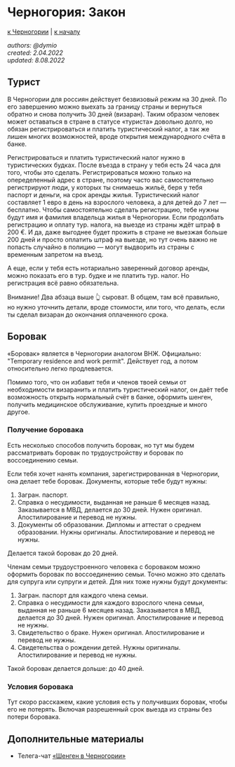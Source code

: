 Черногория: Закон
=================

[к Черногории](./README.md) | [к началу](/README.md)

_authors: @dymio
<br/>created: 2.04.2022
<br/>updated: 8.08.2022_

## Турист

В Черногории для россиян действует безвизовый режим на 30 дней. По его завершению можно выехать за границу страны и вернуться обратно и снова получить 30 дней (визаран). Таким образом человек может оставаться в стране в статусе «туриста» довольно долго, но обязан регистрироваться и платить туристический налог, а так же лишен многих возможностей, вроде открытия международного счёта в банке.

Регистрироваться и платить туристический налог нужно в туристических будках. После въезда в страну у тебя есть 24 часа для того, чтобы это сделать. Регистрироваться можно только на опеределенный адрес в стране, поэтому часто вас самостоятельно регистрируют люди, у которых ты снимаешь жильё, беря у тебя паспорт и деньги, на срок аренды жилья. Туристический налог составляет 1 евро в день на взрослого человека, а для детей до 7 лет — бесплатно. Чтобы самостоятельно сделать регистрацию, тебе нужны будут имя и фамилия владельца жилья в Черногории. Если продолбать регистрацию и оплату тур. налога, на выезде из страны ждёт штраф в 200 €. И да, даже выгоднее будет прожить в стране не выезжая больше 200 дней и просто оплатить штраф на выезде, но тут очень важно не попасть случайно в полицию — могут выдворить из страны с временным запретом на въезд.

А еще, если у тебя есть нотариально заверенный договор аренды, можно показать его в тур. будке и не платить тур. налог. Но регистрация всё равно обязательна.

Внимание! Два абзаца выше 👆 сыроват. В общем, там всё правильно, но нужно уточнить детали, вроде стоимости, или того, что делать, если ты сделал визаран до окончания оплаченного срока.

## Боровак

«Боровак» является в Черногории аналогом ВНЖ. Официально: "Temporary residence and work permit". Действует год, а потом относительно легко продлевается.

Помимо того, что он избавит тебя и членов твоей семьи от необходимости визаранить и платить туристический налог, он даёт тебе возможность открыть нормальный счёт в банке, оформить шенген, получить медицинское обслуживание, купить проездные и много другое.

### Получение боровака

Есть несколько способов получить боровак, но тут мы будем рассматривать боровак по трудоустройству и боровак по воссоединению семьи.

Если тебя хочет нанять компания, зарегистрированная в Черногории, она делает тебе боровак.
Документы, которые тебе будут нужны:

1. Загран. паспорт.
2. Справка о несудимости, выданная не раньше 6 месяцев назад. Заказывается в МВД, делается до 30 дней. Нужен оригинал. Апостилирование и перевод не нужны.
3. Документы об образовании. Дипломы и аттестат о среднем образовании. Нужны оригиналы. Апостилирование и перевод не нужны.

Делается такой боровак до 20 дней.

Членам семьи трудоустроенного человека с бороваком можно оформить боровак по воссоединению семьи. Точно можно это сделать для супруга или супруги и детей. Для них тоже нужны будут документы:

1. Загран. паспорт для каждого члена семьи.
2. Справка о несудимости для каждого взрослого члена семьи, выданная не раньше 6 месяцев назад. Заказывается в МВД, делается до 30 дней. Нужен оригинал. Апостилирование и перевод не нужны.
3. Свидетельство о браке. Нужен оригинал. Апостилирование и перевод не нужны.
4. Свидетельства о рождении детей. Нужны оригиналы. Апостилирование и перевод не нужны.

Такой боровак делается дольше: до 40 дней.

### Условия боровака

Тут скоро расскажем, какие условия есть у получивших боровак, чтобы его не потерять. Включая разрешенный срок выезда из страны без потери боровака.

## Дополнительные материалы

- Телега-чат [«Шенген в Черногории»](https://t.me/schengen_montenegro_chat)
